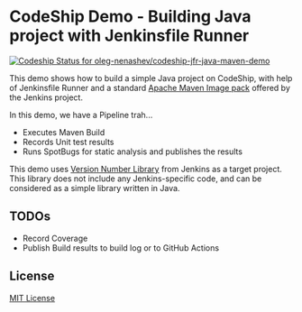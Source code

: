 CodeShip Demo - Building Java project with Jenkinsfile Runner
====

[![Codeship Status for oleg-nenashev/codeship-jfr-java-maven-demo](https://app.codeship.com/projects/43076db0-e6aa-0138-3875-02cb45f653fc/status?branch=master)](https://app.codeship.com/projects/411867)

This demo shows how to build a simple Java project on CodeShip,
with help of Jenkinsfile Runner and a standard [Apache Maven Image pack](https://github.com/oleg-nenashev/jenkinsfile-runner-image-packs/tree/main/maven) offered by the Jenkins project.

In this demo, we have a Pipeline trah...

* Executes Maven Build
* Records Unit test results
* Runs SpotBugs for static analysis and publishes the results

This demo uses [Version Number Library](https://github.com/jenkinsci/lib-version-number) from Jenkins as a target project.
This library does not include any Jenkins-specific code, and can be considered as a simple library written in Java.

## TODOs

* Record Coverage
* Publish Build results to build log or to GitHub Actions

## License

[MIT License](./LICENSE.txt)

